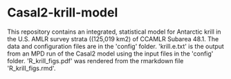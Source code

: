 # Casal2-krill-model
This repository contains an integrated, statistical model for Antarctic krill in the U.S. AMLR survey strata ((125,019 km2) of CCAMLR Subarea 48.1. The data and configuration files are in the 'config' folder. 'krill.e.txt' is the output from an MPD run of the Casal2 model using the input files in the 'config' folder. 'R_krill_figs.pdf' was rendered from the rmarkdown file 'R_krill_figs.rmd'.
